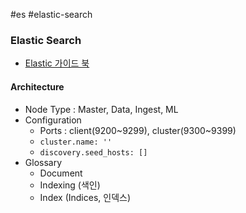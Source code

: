 #es #elastic-search

### Elastic Search

* [Elastic 가이드 북](https://esbook.kimjmin.net/)

#### Architecture

* Node Type : Master, Data, Ingest, ML
* Configuration
	* Ports : client(9200~9299), cluster(9300~9399)
	* `cluster.name: ''`
	* `discovery.seed_hosts: []`
* Glossary
	* Document
	* Indexing (색인)
	* Index (Indices, 인덱스)